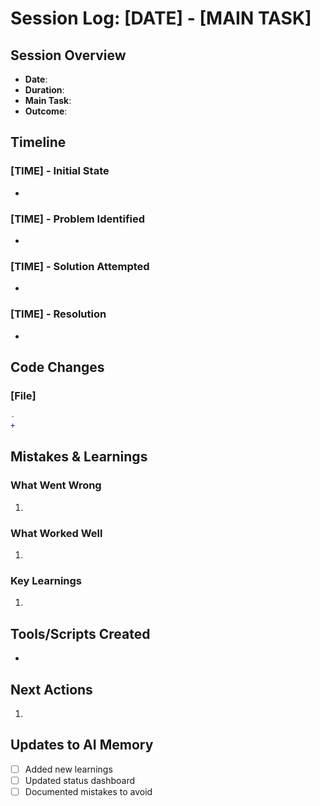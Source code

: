 # Session Log: [DATE] - [MAIN TASK]

## Session Overview
- **Date**: 
- **Duration**: 
- **Main Task**: 
- **Outcome**: 

## Timeline

### [TIME] - Initial State
- 

### [TIME] - Problem Identified
- 

### [TIME] - Solution Attempted
- 

### [TIME] - Resolution
- 

## Code Changes

### [File]
```diff
- 
+ 
```

## Mistakes & Learnings

### What Went Wrong
1. 

### What Worked Well
1. 

### Key Learnings
1. 

## Tools/Scripts Created
- 

## Next Actions
1. 

## Updates to AI Memory
- [ ] Added new learnings
- [ ] Updated status dashboard
- [ ] Documented mistakes to avoid